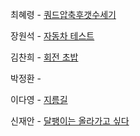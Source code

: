 최혜령 - [쿼드압축후갯수세기](https://school.programmers.co.kr/learn/courses/30/lessons/68936)

장원석 - [자동차 테스트](https://softeer.ai/practice/6247)

김찬희 - [회전 초밥](https://www.acmicpc.net/problem/2531)

박정환 - 

이다영 - [지름길](https://www.acmicpc.net/problem/1446)

신재안 - [달팽이는 올라가고 싶다](https://www.acmicpc.net/problem/2869)
